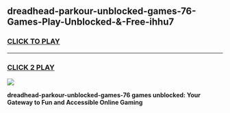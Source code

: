 
## dreadhead-parkour-unblocked-games-76-Games-Play-Unblocked-&-Free-ihhu7
<h3>
<a href="https://premium76.site?title=dreadhead-parkour-unblocked-games-76&ref=24A">CLICK TO PLAY</a></h3>
<hr>

<h3>
<a href="https://premium76.site?title=dreadhead-parkour-unblocked-games-76&ref=24A">CLICK 2 PLAY</a>
  
</h3>

<a href="https://premium76.site?title=dreadhead-parkour-unblocked-games-76&ref=24A"><img src="https://clearcache.store/games.png"></a>


**dreadhead-parkour-unblocked-games-76 games unblocked: Your Gateway to Fun and Accessible Online Gaming**
